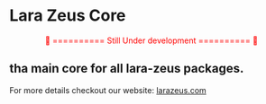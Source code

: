 # Lara Zeus Core

<p style="color: red; text-align: center">🔺 ========== Still Under development ========== 🔺</p>

## tha main core for all lara-zeus packages.

For more details checkout our website: [larazeus.com](https://larazeus.com/)